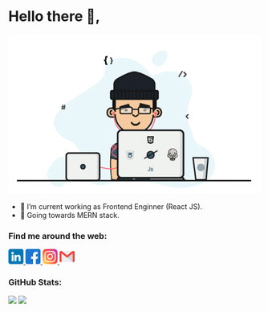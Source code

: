 <h1>Hello there 👋,</h1>
<p align="center">
  <img src="developer.gif" alt="banner-image" title="banner">
 </p>
 
- 👀 I’m current working as Frontend Enginner (React JS).
- 🌱 Going towards MERN stack.

### Find me around the web:

<p align="left">
  <a href="https://www.linkedin.com/in/ashay-tiwari-447604197/" target="blank">
    <img src="social-icons/linkedin.png" title="Linkedin" height="30">
  </a>
  <a href="https://www.facebook.com/ashay.tiwari.71" target="blank">
    <img src="social-icons/facebook.png" title="Facebook" height="30">
  </a>
   <a href="https://www.instagram.com/ashay__tiwari/" target="blank">
    <img src="social-icons/instagram.png" title="Instagram" height="30">
  </a>
   <a href="mailto:ashaytiwari2001@gmail.com" target="blank">
    <img src="social-icons/gmail.png" title="Gmail" height="30">
  </a>
</p>

### GitHub Stats:

<img src="https://github-readme-stats.vercel.app/api?username=ashaytiwari&show_icons=true&show_icons=true&theme=tokyonight&include_all_commits=true&count_private=true&layout=compact"  width="700" >

<img src="https://github-readme-streak-stats.herokuapp.com?user=ashaytiwari&theme=tokyonight" width="700">
<!---
ashaytiwari/ashaytiwari is a ✨ special ✨ repository because its `README.md` (this file) appears on your GitHub profile.
You can click the Preview link to take a look at your changes.
--->
